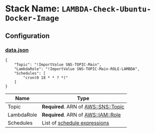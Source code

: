 # Stack Name: `LAMBDA-Check-Ubuntu-Docker-Image`

## Configuration

### [data.json](data.json)
```
{
	"Topic": "!ImportValue SNS-TOPIC-Main",
	"LambdaRole": "!ImportValue SNS-TOPIC-Main-ROLE-LAMBDA",
	"Schedules": [
		"cron(0 18 * * ? *)"
	]
}
```

| Name | Type |
| ---- | ---- |
| Topic | **Required**. ARN of [AWS::SNS::Topic](https://docs.aws.amazon.com/AWSCloudFormation/latest/UserGuide/aws-properties-sns-topic.html) |
| LambdaRole | **Required**. ARN of [AWS::IAM::Role](https://docs.aws.amazon.com/AWSCloudFormation/latest/UserGuide/aws-resource-iam-role.html) |
| Schedules | List of [schedule expressions](https://docs.aws.amazon.com/AmazonCloudWatch/latest/events/ScheduledEvents.html) |
